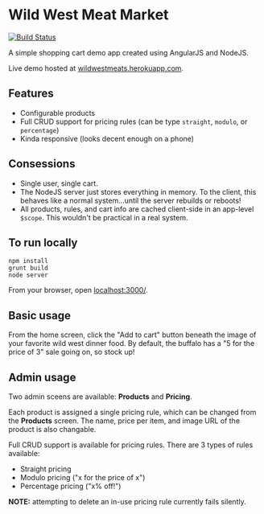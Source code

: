 Wild West Meat Market
=====================

[![Build Status](https://travis-ci.org/zourtney/wildwestmeats.svg?branch=master)](https://travis-ci.org/zourtney/wildwestmeats)

A simple shopping cart demo app created using AngularJS and NodeJS.

Live demo hosted at [wildwestmeats.herokuapp.com](http://wildwestmeats.herokuapp.com).


Features
--------

- Configurable products
- Full CRUD support for pricing rules (can be type `straight`, `modulo`, or `percentage`)
- Kinda responsive (looks decent enough on a phone)


Consessions
-----------

- Single user, single cart.
- The NodeJS server just stores everything in memory. To the client, this behaves like a normal system...until the server rebuilds or reboots!
- All products, rules, and cart info are cached client-side in an app-level `$scope`. This wouldn't be practical in a real system.


To run locally
--------------

    npm install
    grunt build
    node server

From your browser, open [localhost:3000/](http://localhost:3000).


Basic usage
-----------

From the home screen, click the "Add to cart" button beneath the image of your favorite wild west dinner food. By default, the buffalo has a "5 for the price of 3" sale going on, so stock up!

Admin usage
-----------

Two admin sceens are available: **Products** and **Pricing**.

Each product is assigned a single pricing rule, which can be changed from the **Products** screen. The name, price per item, and image URL of the product is also changable.

Full CRUD support is available for pricing rules. There are 3 types of rules available:

 - Straight pricing
 - Modulo pricing ("x for the price of x")
 - Percentage pricing ("x% off!")

**NOTE:** attempting to delete an in-use pricing rule currently fails silently.